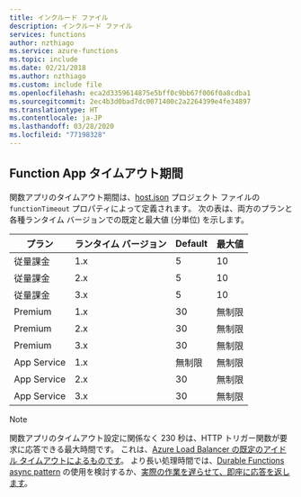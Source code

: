 ```yaml
---
title: インクルード ファイル
description: インクルード ファイル
services: functions
author: nzthiago
ms.service: azure-functions
ms.topic: include
ms.date: 02/21/2018
ms.author: nzthiago
ms.custom: include file
ms.openlocfilehash: eca2d3359614875e5bff0c9bb67f006f0a8cdba1
ms.sourcegitcommit: 2ec4b3d0bad7dc0071400c2a2264399e4fe34897
ms.translationtype: HT
ms.contentlocale: ja-JP
ms.lasthandoff: 03/28/2020
ms.locfileid: "77198328"
---
```

## <a name="function-app-timeout-duration"></a><a name="timeout"></a>Function App タイムアウト期間 

関数アプリのタイムアウト期間は、[host.json](../articles/azure-functions/functions-host-json.md#functiontimeout) プロジェクト ファイルの `functionTimeout` プロパティによって定義されます。 次の表は、両方のプランと各種ランタイム バージョンでの既定と最大値 (分単位) を示します。

| プラン | ランタイム バージョン | Default | 最大値 |
|------|---------|---------|---------|
| 従量課金 | 1.x | 5 | 10 |
| 従量課金 | 2.x | 5 | 10 |
| 従量課金 | 3.x | 5 | 10 |
| Premium | 1.x | 30 | 無制限 |
| Premium | 2.x | 30 | 無制限 |
| Premium | 3.x | 30 | 無制限 |
| App Service | 1.x | 無制限 | 無制限 |
| App Service | 2.x | 30 | 無制限 |
| App Service | 3.x | 30 | 無制限 |

> [!NOTE] 
> 関数アプリのタイムアウト設定に関係なく 230 秒は、HTTP トリガー関数が要求に応答できる最大時間です。 これは、[Azure Load Balancer の既定のアイドル タイムアウトによるものです](../articles/app-service/faq-availability-performance-application-issues.md#why-does-my-request-time-out-after-230-seconds)。 より長い処理時間では、[Durable Functions async pattern](../articles/azure-functions/durable/durable-functions-overview.md#async-http) の使用を検討するか、[実際の作業を遅らせて、即座に応答を返します](../articles/azure-functions/functions-best-practices.md#avoid-long-running-functions)。
